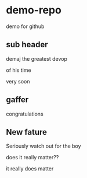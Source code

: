 # demo-repo
demo for github

## sub header 

demaj the greatest devop

of his time

 very soon

 ## gaffer

 congratulations

 ## New fature

 Seriously watch out for the boy
 
 does it really matter??
 
 it really does matter
